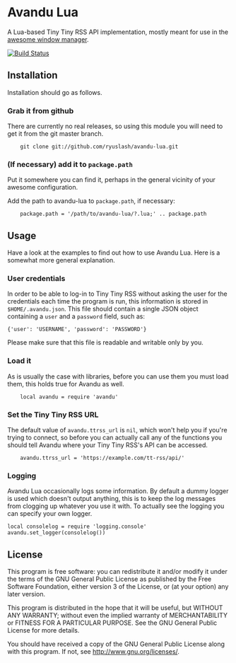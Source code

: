 # Avandu Lua

A Lua-based Tiny Tiny RSS API implementation, mostly meant for use in
the [awesome window manager](http://awesome.naquadah.org).

[![Build Status](https://travis-ci.org/ryuslash/avandu-lua.svg?branch=master)](https://travis-ci.org/ryuslash/avandu-lua)

## Installation

Installation should go as follows.

### Grab it from github

There are currently no real releases, so using this module you will
need to get it from the git master branch.

        git clone git://github.com/ryuslash/avandu-lua.git

### (If necessary) add it to `package.path`

Put it somewhere you can find it, perhaps in the general vicinity of
your awesome configuration.

Add the path to avandu-lua to `package.path`, if necessary:

        package.path = '/path/to/avandu-lua/?.lua;' .. package.path

## Usage

Have a look at the examples to find out how to use Avandu Lua. Here is
a somewhat more general explanation.

### User credentials

In order to be able to log-in to Tiny Tiny RSS without asking the user
for the credentials each time the program is run, this information is
stored in `$HOME/.avandu.json`. This file should contain a single JSON
object containing a `user` and a `password` field, such as:

    {'user': 'USERNAME', 'password': 'PASSWORD'}

Please make sure that this file is readable and writable only by you.

### Load it

As is usually the case with libraries, before you can use them you
must load them, this holds true for Avandu as well.

        local avandu = require 'avandu'

### Set the Tiny Tiny RSS URL

The default value of `avandu.ttrss_url` is `nil`, which won't help you
if you're trying to connect, so before you can actually call any of
the functions you should tell Avandu where your Tiny Tiny RSS's API
can be accessed.

        avandu.ttrss_url = 'https://example.com/tt-rss/api/'

### Logging

Avandu Lua occasionally logs some information. By default a dummy
logger is used which doesn't output anything, this is to keep the log
messages from clogging up whatever you use it with. To actually see
the logging you can specify your own logger.

    local consolelog = require 'logging.console'
    avandu.set_logger(consolelog())

## License

This program is free software: you can redistribute it and/or modify
it under the terms of the GNU General Public License as published by
the Free Software Foundation, either version 3 of the License, or
(at your option) any later version.

This program is distributed in the hope that it will be useful,
but WITHOUT ANY WARRANTY; without even the implied warranty of
MERCHANTABILITY or FITNESS FOR A PARTICULAR PURPOSE.  See the
GNU General Public License for more details.

You should have received a copy of the GNU General Public License
along with this program.  If not, see <http://www.gnu.org/licenses/>.
